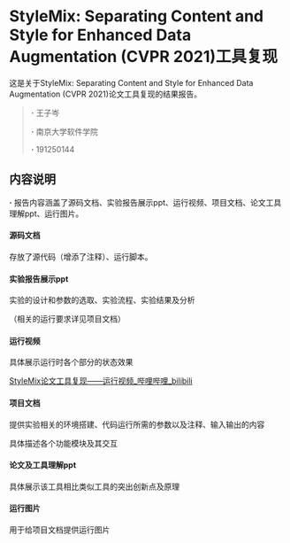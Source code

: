 # StyleMix: Separating Content and Style for Enhanced Data Augmentation (CVPR 2021)工具复现

这是关于StyleMix: Separating Content and Style for Enhanced Data Augmentation (CVPR 2021)论文工具复现的结果报告。

> **·**	王子岑
>
> **·**	南京大学软件学院
>
> **·**	191250144

## 内容说明

**·**	报告内容涵盖了源码文档、实验报告展示ppt、运行视频、项目文档、论文工具理解ppt、运行图片。

#### 源码文档

存放了源代码（增添了注释）、运行脚本。

#### 实验报告展示ppt

实验的设计和参数的选取、实验流程、实验结果及分析

（相关的运行要求详见项目文档）

#### 运行视频

具体展示运行时各个部分的状态效果

[StyleMix论文工具复现——运行视频_哔哩哔哩_bilibili](https://www.bilibili.com/video/BV1sQ4y1i7mF?spm_id_from=333.999.0.0)

#### 项目文档

提供实验相关的环境搭建、代码运行所需的参数以及注释、输入输出的内容

具体描述各个功能模块及其交互

#### 论文及工具理解ppt

具体展示该工具相比类似工具的突出创新点及原理

#### 运行图片

用于给项目文档提供运行图片
